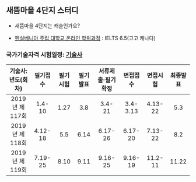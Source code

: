 ## 새뜸마을 4단지 스터디
- 새뜸마을 4단지는 캐슬인가요?

- [펜실베니아 주립 대학교 온라인 학위과정](https://www.worldcampus.psu.edu/degrees-and-certificates/data-analytics-base/overview) : IELTS 6.5(고고 캐나다)

### 국가기술자격 시험일정: [기술사](http://www.q-net.or.kr/crf021.do?id=crf02101&gSite=Q&gId=&scheType=01)  
|기술사: 년도(회차)|필기접수|필기시험|필기발표|서류제출·필기확정|면접접수|면접시험|최종발표|
|:--------:|:---------:|:---------:|:---------:|:---------:|:---------:|:---------:|:---------:|
|2019년 제117회|1.4-10|1.27|3.8|3.4-21|3.4-3.13|4.13-22|5.3|
|2019년 제118회|4.12-18|5.5|6.14|6.17-26|6.17-20|7.13-22|8.2|
|2019년 제119회|7.19-25|8.10|9.11|9.16-25|9.16-19|11.2-11|11.22|


